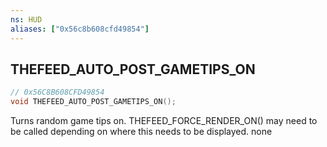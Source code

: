 ```yaml
---
ns: HUD
aliases: ["0x56c8b608cfd49854"]
---
```

## THEFEED_AUTO_POST_GAMETIPS_ON

```c
// 0x56C8B608CFD49854
void THEFEED_AUTO_POST_GAMETIPS_ON();
```

Turns random game tips on. THEFEED_FORCE_RENDER_ON() may need to be called depending on where this needs to be displayed.
none

